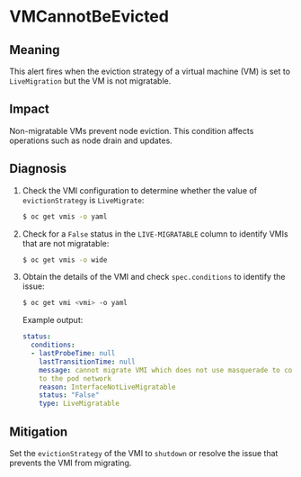 # VMCannotBeEvicted
<!-- Edited by apinnick, Nov 2022-->

## Meaning

This alert fires when the eviction strategy of a virtual machine (VM) is set
to `LiveMigration` but the VM is not migratable.

## Impact

Non-migratable VMs prevent node eviction. This condition affects operations
such as node drain and updates.

## Diagnosis

1. Check the VMI configuration to determine whether the value of
`evictionStrategy` is `LiveMigrate`:

   ```bash
   $ oc get vmis -o yaml
   ```

2. Check for a `False` status in the `LIVE-MIGRATABLE` column to identify VMIs
that are not migratable:

   ```bash
   $ oc get vmis -o wide
   ```

3. Obtain the details of the VMI and check `spec.conditions` to identify the
issue:

   ```bash
   $ oc get vmi <vmi> -o yaml
   ```

   Example output:

   ```yaml
   status:
     conditions:
     - lastProbeTime: null
       lastTransitionTime: null
       message: cannot migrate VMI which does not use masquerade to connect
       to the pod network
       reason: InterfaceNotLiveMigratable
       status: "False"
       type: LiveMigratable
   ```

## Mitigation

Set the `evictionStrategy` of the VMI to `shutdown` or resolve the issue that
prevents the VMI from migrating.
